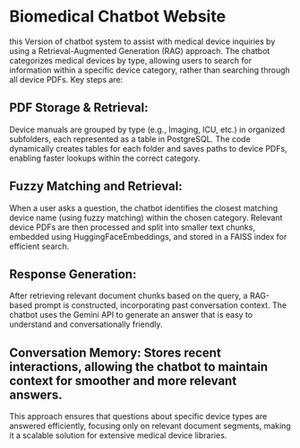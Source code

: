 # Biomedical Chatbot Website
this Version of chatbot system to assist with medical device inquiries by using a Retrieval-Augmented Generation (RAG) approach. The chatbot categorizes medical devices by type, allowing users to search for information within a specific device category, rather than searching through all device PDFs. Key steps are:

## PDF Storage & Retrieval:

Device manuals are grouped by type (e.g., Imaging, ICU, etc.) in organized subfolders, each represented as a table in PostgreSQL.
The code dynamically creates tables for each folder and saves paths to device PDFs, enabling faster lookups within the correct category.
## Fuzzy Matching and Retrieval:

When a user asks a question, the chatbot identifies the closest matching device name (using fuzzy matching) within the chosen category.
Relevant device PDFs are then processed and split into smaller text chunks, embedded using HuggingFaceEmbeddings, and stored in a FAISS index for efficient search.
## Response Generation:

After retrieving relevant document chunks based on the query, a RAG-based prompt is constructed, incorporating past conversation context.
The chatbot uses the Gemini API to generate an answer that is easy to understand and conversationally friendly.
## Conversation Memory: Stores recent interactions, allowing the chatbot to maintain context for smoother and more relevant answers.

This approach ensures that questions about specific device types are answered efficiently, focusing only on relevant document segments, making it a scalable solution for extensive medical device libraries.

